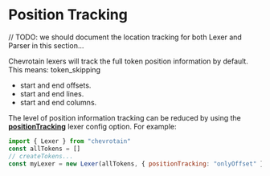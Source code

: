# Position Tracking

// TODO: we should document the location tracking for both Lexer and Parser in this section...

Chevrotain lexers will track the full token position information by default.
This means:
token_skipping

- start and end offsets.
- start and end lines.
- start and end columns.

The level of position information tracking can be reduced by using the [**positionTracking**](https://sap.github.io/chevrotain/documentation/7_0_0/interfaces/ilexerconfig.html#positiontracking) lexer config option.
For example:

```javascript
import { Lexer } from "chevrotain"
const allTokens = []
// createTokens...
const myLexer = new Lexer(allTokens, { positionTracking: "onlyOffset" })
```
